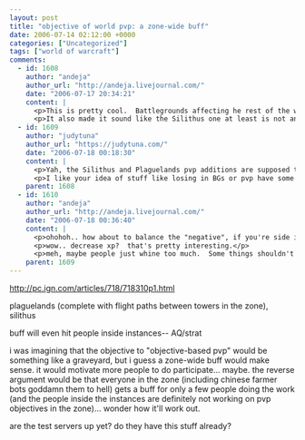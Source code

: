 ```yaml
---
layout: post
title: "objective of world pvp: a zone-wide buff"
date: 2006-07-14 02:12:00 +0000
categories: ["Uncategorized"]
tags: ["world of warcraft"]
comments:
  - id: 1608
    author: "andeja"
    author_url: "http://andeja.livejournal.com/"
    date: "2006-07-17 20:34:21"
    content: |
      <p>This is pretty cool.  Battlegrounds affecting he rest of the world is kinda what I wanted with constantly winning AB.  My idea is that since we keep collecting so much more resources than the other side, we should have better things available at vendors or for cheaper.  Soon, the other side can't buy morning glory dew, only moonberry juice, or things are a lot more expensive because they are low on resources and demand is still high.  The problem is with the buffs, you kinda want to guild coordinate, but if your guild is doing AQ, why do you get stuck collecting dust for them?</p>
      <p>It also made it sound like the Silithus one at least is not an instance?  It just starts when you pick up some dust and has no ending?</p>
  - id: 1609
    author: "judytuna"
    author_url: "https://judytuna.com/"
    date: "2006-07-18 00:18:30"
    content: |
      <p>Yah, the Silithus and Plaguelands pvp additions are supposed to promote "world pvp" with objectives, so they are not zoned... the pvp is just supposed to happen all over the zone (or at least at specific hot spots all around the zone I guess). </p>
      <p>I like your idea of stuff like losing in BGs or pvp have some kind of direct consequence, but they could never do that because it's "negative" so people would bitch to no end. So it makes sense that they'd make the "reward" some kind of buff and not something bigger, like vendors selling stuff for more or less. (In the beta, there used to be three xp-gain states: well-rested, normal, and tired. You'd get an xp bonus per kill if you were well-rested, regular for normal, and an actual xp DECREASE if you were tired. They thought this was a great idea to keep "casual gamers" on par with "losers who can spend 24 hours a day on this game," but the outcry against the "negative" was so great that they eliminated it.)</p>
    parent: 1608
  - id: 1610
    author: "andeja"
    author_url: "http://andeja.livejournal.com/"
    date: "2006-07-18 00:36:40"
    content: |
      <p>ohohoh.. how about to balance the "negative", if you're side is losing regularly at bg's, when you kill npc's that are the opposing faction, you loot more money, because they're richer?</p>
      <p>wow.. decrease xp?  that's pretty interesting.</p>
      <p>meh, maybe people just whine too much.  Some things shouldn't be easy on purpose.</p>
    parent: 1609
---
```


http://pc.ign.com/articles/718/718310p1.html

plaguelands (complete with flight paths between towers in the zone), silithus

buff will even hit people inside instances-- AQ/strat

i was imagining that the objective to "objective-based pvp" would be something like a graveyard, but i guess a zone-wide buff would make sense. it would motivate more people to do participate... maybe. the reverse argument would be that everyone in the zone (including chinese farmer bots goddamn them to hell) gets a buff for only a few people doing the work (and the people inside the instances are definitely not working on pvp objectives in the zone)... wonder how it'll work out. 

are the test servers up yet? do they have this stuff already?